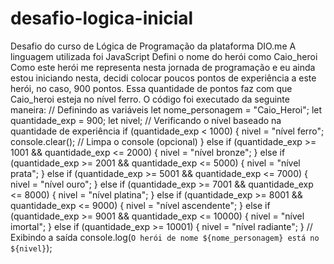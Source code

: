 # desafio-logica-inicial
Desafio do curso de Lógica de Programação da plataforma DIO.me
A linguagem utilizada foi JavaScript
Defini o nome do herói como Caio_heroi
Como este herói me representa nesta jornada de programação e eu ainda estou iniciando nesta, decidi colocar poucos pontos de experiência a este herói, no caso, 900 pontos.
Essa quantidade de pontos faz com que Caio_heroi esteja no nível ferro.
O código foi executado da seguinte maneira:
// Definindo as variáveis
let nome_personagem = "Caio_Heroi";
let quantidade_exp = 900;
let nivel;
// Verificando o nível baseado na quantidade de experiência
if (quantidade_exp < 1000) {
    nivel = "nível ferro";
  console.clear(); // Limpa o console (opcional)
} else if (quantidade_exp >= 1001 && quantidade_exp <= 2000) {
    nivel = "nível bronze";
} else if (quantidade_exp >= 2001 && quantidade_exp <= 5000) {
    nivel = "nível prata";
} else if (quantidade_exp >= 5001 && quantidade_exp <= 7000) {
    nivel = "nível ouro";
} else if (quantidade_exp >= 7001 && quantidade_exp <= 8000) {
    nivel = "nível platina";
} else if (quantidade_exp >= 8001 && quantidade_exp <= 9000) {
    nivel = "nível ascendente";
} else if (quantidade_exp >= 9001 && quantidade_exp <= 10000) {
    nivel = "nível imortal";
} else if (quantidade_exp >= 10001) {
    nivel = "nível radiante";
}
// Exibindo a saída
console.log(`O herói de nome ${nome_personagem} está no ${nivel}`);
